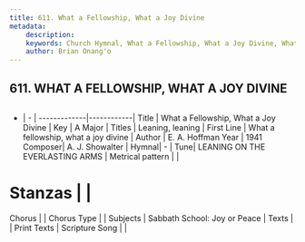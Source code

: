 ```yaml
---
title: 611. What a Fellowship, What a Joy Divine
metadata:
    description: 
    keywords: Church Hymnal, What a Fellowship, What a Joy Divine, What a fellowship, what a joy divine, Leaning, leaning 
    author: Brian Onang'o
---
```



## 611. WHAT A FELLOWSHIP, WHAT A JOY DIVINE

```txt

```

- |   -  |
-------------|------------|
Title | What a Fellowship, What a Joy Divine |
Key | A Major |
Titles | Leaning, leaning  |
First Line | What a fellowship, what a joy divine |
Author | E. A. Hoffman
Year | 1941
Composer| A. J. Showalter |
Hymnal|  - |
Tune| LEANING ON THE EVERLASTING ARMS |
Metrical pattern | |
# Stanzas |  |
Chorus |  |
Chorus Type |  |
Subjects | Sabbath School: Joy or Peace |
Texts |  |
Print Texts | 
Scripture Song |  |
  
